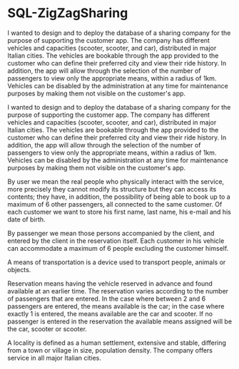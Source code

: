 # SQL-ZigZagSharing

I wanted to design and to deploy the database of a sharing company for the purpose of supporting the customer app.
The company has different vehicles and capacities (scooter, scooter, and car), distributed in major Italian cities. 
The vehicles are bookable through the app provided to the customer who can define their preferred city and view their ride history. 
In addition, the app will allow through the selection of the number of passengers to view only the appropriate means, within a radius of 1km.
Vehicles can be disabled by the administration at any time for maintenance purposes by making them not visible on the customer's app.


I wanted to design and to deploy the database of a sharing company for the purpose of supporting the customer app. 
The company has different vehicles and capacities (scooter, scooter, and car), distributed in major Italian cities. 
The vehicles are bookable through the app provided to the customer who can define their preferred city and view their ride history. 
In addition, the app will allow through the selection of the number of passengers to view only the appropriate means, within a radius of 1km. 
Vehicles can be disabled by the administration at any time for maintenance purposes by making them not visible on the customer's app.

By user we mean the real people who physically interact with the service, 
more precisely they cannot modify its structure but they can access its contents; 
they have, in addition, the possibility of being able to book up to a maximum of 6 other passengers, 
all connected to the same customer. Of each customer we want to store his first name, last name, his e-mail and his date of birth.

By passenger we mean those persons accompanied by the client, and entered by the client in the reservation itself. 
Each customer in his vehicle can accommodate a maximum of 6 people excluding the customer himself.

A means of transportation is a device used to transport people, animals or objects.

Reservation means having the vehicle reserved in advance and found available at an earlier time. 
The reservation varies according to the number of passengers that are entered. 
In the case where between 2 and 6 passengers are entered, the means available is the car; in the case where exactly 1 is entered, 
the means available are the car and scooter. If no passenger is entered in the reservation the available means assigned will be the car, scooter or scooter.

A locality is defined as a human settlement, extensive and stable, differing from a town or village in size, 
population density. The company offers service in all major Italian cities.
								
